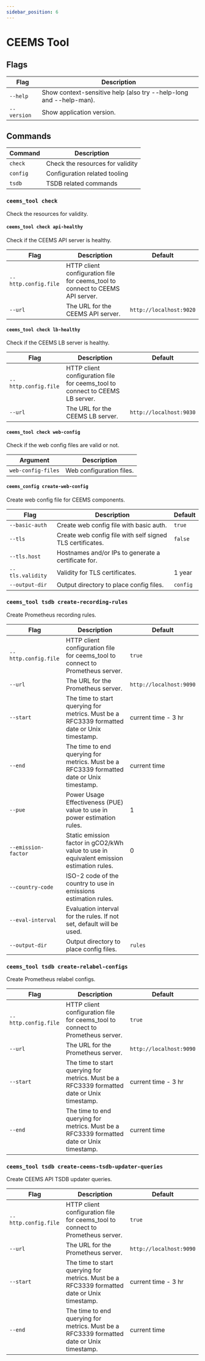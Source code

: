 ```yaml
---
sidebar_position: 6
---
```


# CEEMS Tool

## Flags

| Flag                   | Description                                                                                                                                                 |
|------------------------|-------------------------------------------------------------------------------------------------------------------------------------------------------------|
| `--help`               |  Show context-sensitive help (also try --help-long and --help-man).                                                                                          |
| `--version`            | Show application version.                                                                                                                                   |

## Commands

| Command  | Description                      |
|----------|----------------------------------|
| `check`  | Check the resources for validity |
| `config` | Configuration related tooling    |
| `tsdb`   | TSDB related commands            |

### `ceems_tool check`

Check the resources for validity.

#### `ceems_tool check api-healthy`

Check if the CEEMS API server is healthy.

| Flag                 | Description                                                                   | Default                 |
|----------------------|-------------------------------------------------------------------------------|-------------------------|
| `--http.config.file` | HTTP client configuration file for ceems_tool to connect to CEEMS API server. |                         |
| `--url`              | The URL for the CEEMS API server.                                             | `http://localhost:9020` |

#### `ceems_tool check lb-healthy`

Check if the CEEMS LB server is healthy.

| Flag                 | Description                                                                   | Default                 |
|----------------------|-------------------------------------------------------------------------------|-------------------------|
| `--http.config.file` | HTTP client configuration file for ceems_tool to connect to CEEMS LB server. |                         |
| `--url`              | The URL for the CEEMS LB server.                                             | `http://localhost:9030` |

#### `ceems_tool check web-config`

Check if the web config files are valid or not.

| Argument                 | Description                                                                   |
|----------------------|-------------------------------------------------------------------------------|
| `web-config-files` | Web configuration files. |

#### `ceems_config create-web-config`

Create web config file for CEEMS components.

| Flag             | Description                                               | Default  |
|------------------|-----------------------------------------------------------|----------|
| `--basic-auth`   | Create web config file with basic auth.                   | `true`   |
| `--tls`          | Create web config file with self signed TLS certificates. | `false`  |
| `--tls.host`     | Hostnames and/or IPs to generate a certificate for.       |          |
| `--tls.validity` | Validity for TLS certificates.                            | 1 year   |
| `--output-dir`   | Output directory to place config files.                   | `config` |

### `ceems_tool tsdb create-recording-rules`

Create Prometheus recording rules.

| Flag                 | Description                                                                                 | Default                 |
|----------------------|---------------------------------------------------------------------------------------------|-------------------------|
| `--http.config.file` | HTTP client configuration file for ceems_tool to connect to Prometheus server.              | `true`                  |
| `--url`              | The URL for the Prometheus server.                                                          | `http://localhost:9090` |
| `--start`            | The time to start querying for metrics. Must be a RFC3339 formatted date or Unix timestamp. | current time - 3 hr     |
| `--end`              | The time to end querying for metrics. Must be a RFC3339 formatted date or Unix timestamp.   | current time            |
| `--pue`              | Power Usage Effectiveness (PUE) value to use in power estimation rules.                     | 1                       |
| `--emission-factor`  | Static emission factor in gCO2/kWh value to use in equivalent emission estimation rules.    | 0                       |
| `--country-code`     | ISO-2 code of the country to use in emissions estimation rules.                             |                         |
| `--eval-interval`    | Evaluation interval for the rules. If not set, default will be used.                        |                         |
| `--output-dir`       | Output directory to place config files.                                                     | `rules`                 |

### `ceems_tool tsdb create-relabel-configs`

Create Prometheus relabel configs.

| Flag                 | Description                                                                                 | Default                 |
|----------------------|---------------------------------------------------------------------------------------------|-------------------------|
| `--http.config.file` | HTTP client configuration file for ceems_tool to connect to Prometheus server.              | `true`                  |
| `--url`              | The URL for the Prometheus server.                                                          | `http://localhost:9090` |
| `--start`            | The time to start querying for metrics. Must be a RFC3339 formatted date or Unix timestamp. | current time - 3 hr     |
| `--end`              | The time to end querying for metrics. Must be a RFC3339 formatted date or Unix timestamp.   | current time            |

### `ceems_tool tsdb create-ceems-tsdb-updater-queries`

Create CEEMS API TSDB updater queries.

| Flag                 | Description                                                                                 | Default                 |
|----------------------|---------------------------------------------------------------------------------------------|-------------------------|
| `--http.config.file` | HTTP client configuration file for ceems_tool to connect to Prometheus server.              | `true`                  |
| `--url`              | The URL for the Prometheus server.                                                          | `http://localhost:9090` |
| `--start`            | The time to start querying for metrics. Must be a RFC3339 formatted date or Unix timestamp. | current time - 3 hr     |
| `--end`              | The time to end querying for metrics. Must be a RFC3339 formatted date or Unix timestamp.   | current time            |
